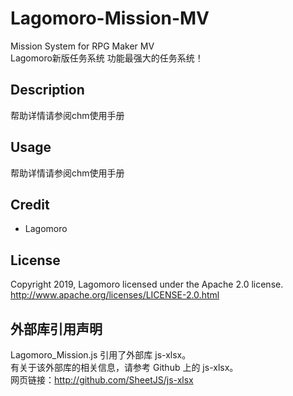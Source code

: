 # Lagomoro-Mission-MV  
Mission System for RPG Maker MV  
Lagomoro新版任务系统 功能最强大的任务系统！  
  
  
  
## Description

帮助详情请参阅chm使用手册



## Usage

帮助详情请参阅chm使用手册



## Credit

- Lagomoro



## License

Copyright 2019, Lagomoro
licensed under the Apache 2.0 license.
http://www.apache.org/licenses/LICENSE-2.0.html



## 外部库引用声明  
Lagomoro_Mission.js 引用了外部库 js-xlsx。  
有关于该外部库的相关信息，请参考 Github 上的 js-xlsx。  
网页链接：http://github.com/SheetJS/js-xlsx
